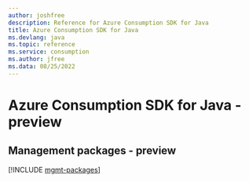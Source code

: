 ```yaml
---
author: joshfree
description: Reference for Azure Consumption SDK for Java
title: Azure Consumption SDK for Java
ms.devlang: java
ms.topic: reference
ms.service: consumption
ms.author: jfree
ms.data: 08/25/2022
---
```

# Azure Consumption SDK for Java - preview

## Management packages - preview
[!INCLUDE [mgmt-packages](consumption-mgmt-index.md)]